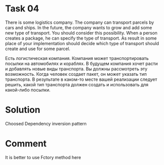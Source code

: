 # Task 04

There is some logistics company. The company can transport parcels by cars and ships. In the future, the company wants to grow and add some new type of transport. You should consider this possibility.
When a person creates a package, he can specify the type of transport. As result in some place of your implementation should decide which type of transport should create and use for some parcel.

Есть логистическая компания. Компания может транспортировать посылки на автомобилях и кораблях. В будущем компания хочет расти и добавлять новые виды транспорта. Вы должны рассмотреть эту возможность.
Когда человек создает пакет, он может указать тип транспорта. В результате в каком-то месте вашей реализации следует решить, какой тип транспорта должен создать и использовать для какой-либо посылки.

# Solution
Choosed Dependency inversion pattern

# Comment

It is better to use Fctory method here
